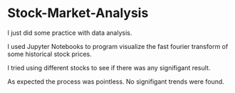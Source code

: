 # Stock-Market-Analysis

I just did some practice with data analysis. 

I used Jupyter Notebooks to program visualize the fast fourier transform of some historical stock prices. 

I tried using different stocks to see if there was any signifigant result.

As expected the process was pointless. No signifigant trends were found.
